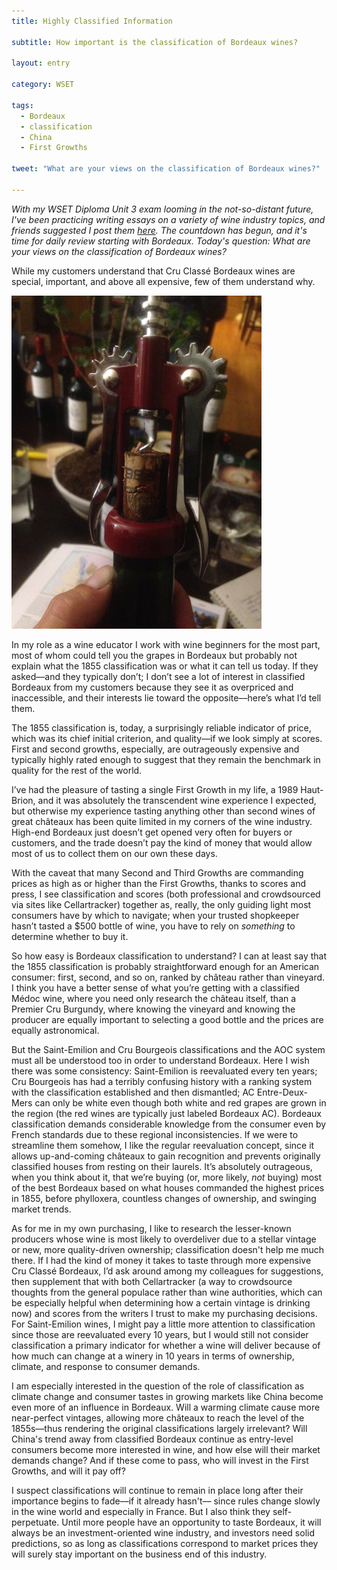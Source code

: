 ```yaml
---
title: Highly Classified Information

subtitle: How important is the classification of Bordeaux wines?

layout: entry

category: WSET

tags:
  - Bordeaux
  - classification
  - China
  - First Growths

tweet: "What are your views on the classification of Bordeaux wines?"

---
```

_With my WSET Diploma Unit 3 exam looming in the not-so-distant future, I've been practicing writing essays on a variety of wine industry topics, and friends suggested I post them [here](http://stellenbauchery.com/blog/categories.html#wset). The countdown has begun, and it's time for daily review starting with Bordeaux. Today's question: What are your views on the classification of Bordeaux wines?_

While my customers understand that Cru Classé Bordeaux wines are special, important, and above all expensive, few of them understand why. 

![Bordeaux cork coming out of bottle](/photos/bordeauxcork.jpg "Bordeaux cork from bottle")

In my role as a wine educator I work with wine beginners for the most part, most of whom could tell you the grapes in Bordeaux but probably not explain what the 1855 classification was or what it can tell us today. If they asked––and they typically don’t; I don’t see a lot of interest in classified Bordeaux from my customers because they see it as overpriced and inaccessible, and their interests lie toward the opposite––here’s what I’d tell them.

The 1855 classification is, today, a surprisingly reliable indicator of price, which was its chief initial criterion, and quality––if we look simply at scores. First and second growths, especially, are outrageously expensive and typically highly rated enough to suggest that they remain the benchmark in quality for the rest of the world. 

I’ve had the pleasure of tasting a single First Growth in my life, a 1989 Haut-Brion, and it was absolutely the transcendent wine experience I expected, but otherwise my experience tasting anything other than second wines of great châteaux has been quite limited in my corners of the wine industry. High-end Bordeaux just doesn’t get opened very often for buyers or customers, and the trade doesn’t pay the kind of money that would allow most of us to collect them on our own these days. 

With the caveat that many Second and Third Growths are commanding prices as high as or higher than the First Growths, thanks to scores and press, I see classification and scores (both professional and crowdsourced via sites like Cellartracker) together as, really, the only guiding light most consumers have by which to navigate; when your trusted shopkeeper hasn’t tasted a $500 bottle of wine, you have to rely on _something_ to determine whether to buy it. 

So how easy is Bordeaux classification to understand? I can at least say that the 1855 classification is probably straightforward enough for an American consumer: first, second, and so on, ranked by château rather than vineyard. I think you have a better sense of what you’re getting with a classified Médoc wine, where you need only research the château itself, than a Premier Cru Burgundy, where knowing the vineyard and knowing the producer are equally important to selecting a good bottle and the prices are equally astronomical.

But the Saint-Emilion and Cru Bourgeois classifications and the AOC system must all be understood too in order to understand Bordeaux. Here I wish there was some consistency: Saint-Emilion is reevaluated every ten years; Cru Bourgeois has had a terribly confusing history with a ranking system with the classification established and then dismantled; AC Entre-Deux-Mers can only be white even though both white and red grapes are grown in the region (the red wines are typically just labeled Bordeaux AC). Bordeaux classification demands considerable knowledge from the consumer even by French standards due to these regional inconsistencies. If we were to streamline them somehow, I like the regular reevaluation concept, since it allows up-and-coming châteaux to gain recognition and prevents originally classified houses from resting on their laurels. It’s absolutely outrageous, when you think about it, that we’re buying (or, more likely, _not_ buying) most of the best Bordeaux based on what houses commanded the highest prices in 1855, before phylloxera, countless changes of ownership, and swinging market trends.

As for me in my own purchasing, I like to research the lesser-known producers whose wine is most likely to overdeliver due to a stellar vintage or new, more quality-driven ownership; classification doesn't help me much there. If I had the kind of money it takes to taste through more expensive Cru Classé Bordeaux, I’d ask around among my colleagues for suggestions, then supplement that with both Cellartracker (a way to crowdsource thoughts from the general populace rather than wine authorities, which can be especially helpful when determining how a certain vintage is drinking now) and scores from the writers I trust to make my purchasing decisions. For Saint-Emilion wines, I might pay a little more attention to classification since those are reevaluated every 10 years, but I would still not consider classification a primary indicator for whether a wine will deliver because of how much can change at a winery in 10 years in terms of ownership, climate, and response to consumer demands. 

I am especially interested in the question of the role of classification as climate change and consumer tastes in growing markets like China become even more of an influence in Bordeaux. Will a warming climate cause more near-perfect vintages, allowing more châteaux to reach the level of the 1855s––thus rendering the original classifications largely irrelevant? Will China's trend away from classified Bordeaux continue as entry-level consumers become more interested in wine, and how else will their market demands change? And if these come to pass, who will invest in the First Growths, and will it pay off?

I suspect classifications will continue to remain in place long after their importance begins to fade––if it already hasn't–– since rules change slowly in the wine world and especially in France. But I also think they self-perpetuate. Until more people have an opportunity to taste Bordeaux, it will always be an investment-oriented wine industry, and investors need solid predictions, so as long as classifications correspond to market prices they will surely stay important on the business end of this industry. 